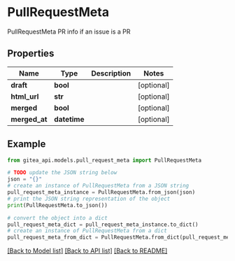 # PullRequestMeta

PullRequestMeta PR info if an issue is a PR

## Properties

Name | Type | Description | Notes
------------ | ------------- | ------------- | -------------
**draft** | **bool** |  | [optional] 
**html_url** | **str** |  | [optional] 
**merged** | **bool** |  | [optional] 
**merged_at** | **datetime** |  | [optional] 

## Example

```python
from gitea_api.models.pull_request_meta import PullRequestMeta

# TODO update the JSON string below
json = "{}"
# create an instance of PullRequestMeta from a JSON string
pull_request_meta_instance = PullRequestMeta.from_json(json)
# print the JSON string representation of the object
print(PullRequestMeta.to_json())

# convert the object into a dict
pull_request_meta_dict = pull_request_meta_instance.to_dict()
# create an instance of PullRequestMeta from a dict
pull_request_meta_from_dict = PullRequestMeta.from_dict(pull_request_meta_dict)
```
[[Back to Model list]](../README.md#documentation-for-models) [[Back to API list]](../README.md#documentation-for-api-endpoints) [[Back to README]](../README.md)


